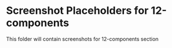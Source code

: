 # Screenshot Placeholders for 12-components
This folder will contain screenshots for 12-components section
